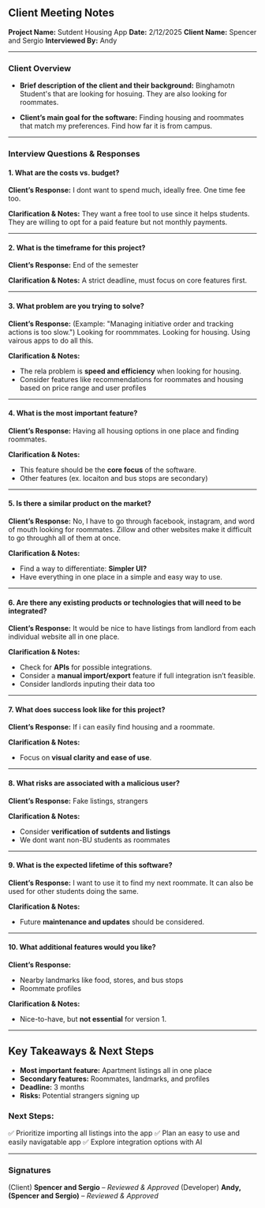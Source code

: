 ## Client Meeting Notes

**Project Name:** Sutdent Housing App
**Date:** 2/12/2025
**Client Name:** Spencer and Sergio
**Interviewed By:** Andy

---

### **Client Overview**
- **Brief description of the client and their background:**
  Binghamotn Student's that are looking for hosuing. They are also looking for roommates. 

- **Client’s main goal for the software:**
  Finding housing and roommates that match my preferences. Find how far it is from campus. 

---

### **Interview Questions & Responses**

#### **1. What are the costs vs. budget?**
**Client’s Response:**
I dont want to spend much, ideally free. One time fee too.

**Clarification & Notes:**
They want a free tool to use since it helps students. They are willing to opt for a paid feature but not monthly payments. 

---

#### **2. What is the timeframe for this project?**
**Client’s Response:**
End of the semester

**Clarification & Notes:**
A strict deadline, must focus on core features first.

---

#### **3. What problem are you trying to solve?**
**Client’s Response:**
(Example: "Managing initiative order and tracking actions is too slow.")
Looking for roommmates. Looking for housing. Using vairous apps to do all this.

**Clarification & Notes:**
- The rela problem is **speed and efficiency** when looking for housing.
- Consider features like recommendations for roommates and housing based on price range and user profiles

---

#### **4. What is the most important feature?**
**Client’s Response:**
Having all housing options in one place and finding roommates.

**Clarification & Notes:**
- This feature should be the **core focus** of the software.
- Other features (ex. locaiton and bus stops are secondary)

---

#### **5. Is there a similar product on the market?**
**Client’s Response:**
No, I have to go through facebook, instagram, and word of mouth looking for roommates. Zillow and other websites make it difficult to go throughh all of them at once.

**Clarification & Notes:**
- Find a way to differentiate: **Simpler UI?**
- Have everything in one place in a simple and easy way to use.

---

#### **6. Are there any existing products or technologies that will need to be integrated?**
**Client’s Response:**
It would be nice to have listings from landlord from each individual website all in one place.

**Clarification & Notes:**
- Check for **APIs** for possible integrations.
- Consider a **manual import/export** feature if full integration isn’t feasible.
- Consider landlords inputing their data too

---

#### **7. What does success look like for this project?**
**Client’s Response:**
If i can easily find housing and a roommate.

**Clarification & Notes:**
- Focus on **visual clarity and ease of use**.

---

#### **8. What risks are associated with a malicious user?**
**Client’s Response:**
Fake listings, strangers

**Clarification & Notes:**
- Consider **verification of sutdents and listings**
- We dont want non-BU students as roommates

---

#### **9. What is the expected lifetime of this software?**
**Client’s Response:**
I want to use it to find my next roommate. It can also be used for other students doing the same.

**Clarification & Notes:**
- Future **maintenance and updates** should be considered.

---

#### **10. What additional features would you like?**
**Client’s Response:**
- Nearby landmarks like food, stores, and bus stops
- Roommate profiles

**Clarification & Notes:**
- Nice-to-have, but **not essential** for version 1.

---

## **Key Takeaways & Next Steps**
- **Most important feature:** Apartment listings all in one place
- **Secondary features:** Roommates, landmarks, and profiles
- **Deadline:** 3 months
- **Risks:** Potential strangers signing up

### **Next Steps:**
✅ Prioritize importing all listings into the app
✅ Plan an easy to use and easily navigatable app
✅ Explore integration options with AI

---

### **Signatures**
(Client) **Spencer and Sergio** – *Reviewed & Approved*
(Developer) **Andy, (Spencer and Sergio)** – *Reviewed & Approved*

